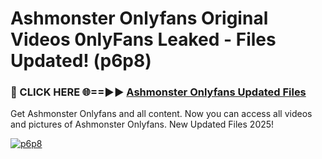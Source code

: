 # Ashmonster Onlyfans Original Videos 0nlyFans Leaked - Files Updated! (p6p8)

<h3>🔴 CLICK HERE 🌐==►► <a href="https://tinyurl.com/ehrbuxhb" rel="nofollow">Ashmonster Onlyfans Updated Files</a></h3>

Get Ashmonster Onlyfans and all content. Now you can access all videos and pictures of Ashmonster Onlyfans. New Updated Files 2025!

[![p6p8](https://i.imgur.com/lVYEuWS.gif)](https://tinyurl.com/ehrbuxhb)

